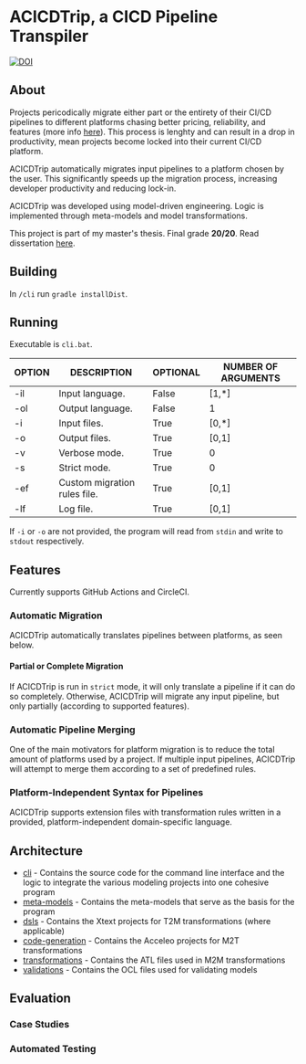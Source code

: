 # ACICDTrip, a CICD Pipeline Transpiler

<a href="https://zenodo.org/doi/10.5281/zenodo.11922313"><img src="https://zenodo.org/badge/753056108.svg" alt="DOI"></a>

## About

Projects pericodically migrate either part or the entirety of their CI/CD pipelines to different platforms chasing better pricing, reliability, and features (more info [here](https://dreflo.github.io/auto-cicd-migration/doc/thesis/msr.pdf)). This process is lenghty and can result in a drop in productivity, mean projects become locked into their current CI/CD platform.

ACICDTrip automatically migrates input pipelines to a platform chosen by the user. This significantly speeds up the migration process, increasing developer productivity and reducing lock-in.

ACICDTrip was developed using model-driven engineering. Logic is implemented through meta-models and model transformations.

This project is part of my master's thesis. Final grade **20/20**. Read dissertation [here](./doc/thesis/thesis.pdf).

## Building

In ```/cli``` run ```gradle installDist```.

## Running

Executable is ```cli.bat```.

|OPTION|DESCRIPTION|OPTIONAL|NUMBER OF ARGUMENTS|
|-|-|-|-|
|-il|Input language.|False|[1,*]|
|-ol|Output language.|False|1|
|-i|Input files.|True|[0,*]|
|-o|Output files.|True|[0,1]|
|-v|Verbose mode.|True|0|
|-s|Strict mode.|True|0|
|-ef|Custom migration rules file.|True|[0,1]|
|-lf|Log file.|True|[0,1]|

If ```-i``` or ```-o``` are not provided, the program will read from ```stdin``` and write to ```stdout``` respectively.

## Features

Currently supports GitHub Actions and CircleCI.

### Automatic Migration

ACICDTrip automatically translates pipelines between platforms, as seen below.

#### Partial or Complete Migration

If ACICDTrip is run in ```strict``` mode, it will only translate a pipeline if it can do so completely. Otherwise, ACICDTrip will migrate any input pipeline, but only partially (according to supported features).

### Automatic Pipeline Merging

One of the main motivators for platform migration is to reduce the total amount of platforms used by a project. If multiple input pipelines, ACICDTrip will attempt to merge them according to a set of predefined rules.

### Platform-Independent Syntax for Pipelines

ACICDTrip supports extension files with transformation rules written in a provided, platform-independent domain-specific language.

## Architecture

- [cli](./cli/) - Contains the source code for the command line interface and the logic to integrate the various modeling projects into one cohesive program
- [meta-models](./meta-models/) - Contains the meta-models that serve as the basis for the program
- [dsls](./dsls/) - Contains the Xtext projects for T2M transformations (where applicable)
- [code-generation](./code-generation/) - Contains the Acceleo projects for M2T transformations
- [transformations](./cli/src/main/resources/transformations/) - Contains the ATL files used in M2M transformations
- [validations](./cli/src/main/resources/validations/) - Contains the OCL files used for validating models

## Evaluation

### Case Studies

### Automated Testing
